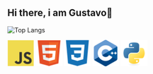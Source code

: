 ## Hi there, i am Gustavo👋

![Top Langs](https://github-readme-stats.vercel.app/api/top-langs/?username=gustavoffg991&layout=compact&icons=true&theme=tokyonight)
<div>
  
  <img src="https://github.com/devicons/devicon/blob/master/icons/javascript/javascript-original.svg" style="height:60px;">
  <img src="https://github.com/devicons/devicon/blob/master/icons/html5/html5-original.svg" style="height:60px;">
  <img src="https://github.com/devicons/devicon/blob/master/icons/css3/css3-plain.svg" style="height:60px;">
  <img src="https://github.com/devicons/devicon/blob/master/icons/cplusplus/cplusplus-original.svg" style="height:60px;">
  <img src="https://github.com/devicons/devicon/blob/master/icons/python/python-original.svg" style="height:60px;">
  
</div>

<!--
**gustavoFFG991/gustavoFFG991** is a ✨ _special_ ✨ repository because its `README.md` (this file) appears on your GitHub profile.

Here are some ideas to get you started:

- 🔭 I’m currently working on ...
- 🌱 I’m currently learning ...
- 👯 I’m looking to collaborate on ...
- 🤔 I’m looking for help with ...
- 💬 Ask me about ...
- 📫 How to reach me: ...
- 😄 Pronouns: ...
- ⚡ Fun fact: ...
-->
